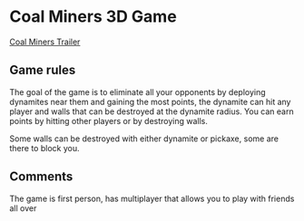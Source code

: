 Coal Miners 3D Game
=========================

[Coal Miners Trailer](https://youtu.be/OLhsOFV6isE)


## Game rules
The goal of the game is to eliminate all your opponents by deploying dynamites near them and gaining the most points,
the dynamite can hit any player and walls that can be destroyed at the dynamite radius.
You can earn points by hitting other players or by destroying walls.

Some walls can be destroyed with either dynamite or pickaxe, some are there to block you.

## Comments
The game is first person, has multiplayer that allows you to play with friends all over
